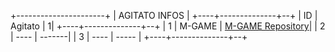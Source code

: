 +----------------------+
|   AGITATO INFOS      |
+----+--------------+--+
| ID |   Agitato    | 1|
+----+--------------+--+
| 1  |   M-GAME     | [M-GAME Repository](https://github.com/agitato1/m-game)|
| 2  |   ----       | -------|
| 3  |   ----       | -----  |
+----+--------------+--+
